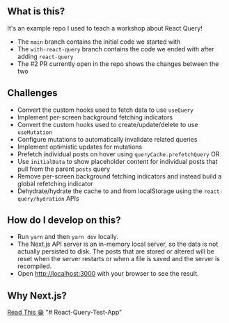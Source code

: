 ## What is this?

It's an example repo I used to teach a workshop about React Query!

- The `main` branch contains the initial code we started with
- The `with-react-query` branch contains the code we ended with after adding `react-query`
- The #2 PR currently open in the repo shows the changes between the two

## Challenges

- Convert the custom hooks used to fetch data to use `useQuery`
- Implement per-screen background fetching indicators
- Convert the custom hooks used to create/update/delete to use `useMutation`
- Configure mutations to automatically invalidate related queries
- Implement optimistic updates for mutations
- Prefetch individual posts on hover using `queryCache.prefetchQuery` OR
- Use `initialData` to show placeholder content for individual posts that pull from the parent `posts` query
- Remove per-screen background fetching indicators and instead build a global refetching indicator
- Dehydrate/hydrate the cache to and from localStorage using the `react-query/hydration` APIs

## How do I develop on this?

- Run `yarn` and then `yarn dev` locally.
- The Next.js API server is an in-memory local server, so the data is not actually persisted to disk. The posts that are stored or altered will be reset when the server restarts or when a file is saved and the server is recompiled.
- Open [http://localhost:3000](http://localhost:3000) with your browser to see the result.

## Why Next.js?

[Read This 😁](https://gist.github.com/tannerlinsley/65ac1f0175d79d19762cf06650707830)
"# React-Query-Test-App" 
